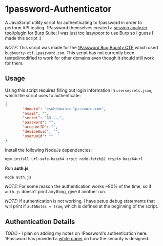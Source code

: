 # 1password-Authenticator
A JavaScript utility script for authenticating to 1password in order to perform API testing. 1Password themselves created a [session analyzer tool/plugin](https://github.com/1Password/burp-1password-session-analyzer) for Burp Suite; I was just too lazy/poor to use Burp so I guess I made this script :)

*NOTE:* This script was made for the [1Password Bug Bounty CTF](https://bugcrowd.com/agilebits-ctf) which used `bugbounty-ctf.1password.com`. This script has not currently been tested/modified to work for other domains even though it should still work for them.

## Usage
Using this script requires filling out login information in `usersecrets.json`, which the script uses to authenticate:
```json
{
        "domain": "<subdomain>.1password.com",
        "email": "",
        "secret": "A3-...",
        "password": "",
        "accountID": "",
        "deviceUuid": "",
        "userUuid": ""
}
```

Install the following NodeJs dependencies:
```sh
npm install url-safe-base64 srpit node-fetch@2 crypto base64url
```

Run **auth.js**
```sh
node auth.js
```

*NOTE:* For some reason the authentication works ~80% of the time, so if `auth.js` doesn't print anything, give it another run.

*NOTE:* If authentication is not working, I have setup debug statements that will print if `authNotes = true`, which is defined at the beginning of the script.

## Authentication Details
*TODO* - I plan on adding my notes on 1Password's authentication here. 1Password has provided a [white paper](https://1passwordstatic.com/files/security/1password-white-paper.pdf) on how the security is designed.



